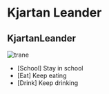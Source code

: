 # Kjartan Leander 
## KjartanLeander
![trane](https://user-images.githubusercontent.com/113175889/215455014-1495e4fa-9068-4ce3-b671-590ec12b6bc2.jpg)
- [School] Stay in school
- [Eat] Keep eating
- [Drink] Keep drinking
